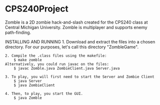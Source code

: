 # CPS240Project
Zomble is a 2D zombie hack-and-slash created for the CPS240 class at Central Michigan University.  Zomble is multiplayer and supports enemy path-finding.

INSTALLING AND RUNNING
	1. Download and extract the files into a chosen directory.  For our 
	purposes, let's call this directory "ZombleGame".

	2. Compile the .class files using the makefile:
		$ make zomble
	Alternatively, you could run javac on the files:
		$ javac Zomble.java ZombieClient.java Server.java

	3. To play, you will first need to start the Server and Zombie Client
		$ java Server
		$ java ZombieClient

	4. Then, to play, you start the GUI.
		$ java Zomble
